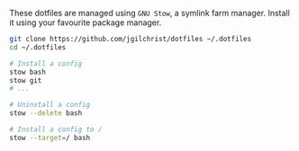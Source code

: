 These dotfiles are managed using `GNU Stow`, a symlink farm manager. Install it using your favourite package manager.

```sh
git clone https://github.com/jgilchrist/dotfiles ~/.dotfiles
cd ~/.dotfiles

# Install a config
stow bash
stow git
# ...

# Uninstall a config
stow --delete bash

# Install a config to /
stow --target=/ bash
```
